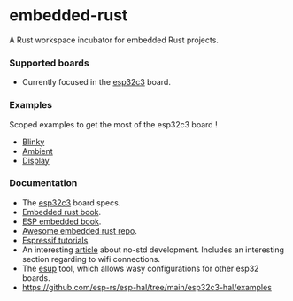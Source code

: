 # embedded-rust
A Rust workspace incubator for embedded Rust projects.

### Supported boards

* Currently focused in the [esp32c3](https://github.com/esp-rs/esp-rust-board) board.

### Examples

Scoped examples to get the most of the esp32c3 board !

* [Blinky](./blinky/README.md)
* [Ambient](./ambient/README.md)
* [Display](./display/README.md)
  
### Documentation

* The [esp32c3](https://github.com/esp-rs/esp-rust-board) board specs.
* [Embedded rust book](https://docs.rust-embedded.org/book/).
* [ESP embedded book](https://esp-rs.github.io/book).
* [Awesome embedded rust repo](https://github.com/rust-embedded/awesome-embedded-rust).
* [Espressif tutorials](https://esp-rs.github.io/espressif-trainings/).
* An interesting [article](https://beta7.io/posts/bare-metal-rust-on-esp32/) about no-std development. Includes an interesting section regarding to wifi connections. 
* The [esup](https://github.com/esp-rs/espup) tool, which allows wasy configurations for other esp32 boards.
* https://github.com/esp-rs/esp-hal/tree/main/esp32c3-hal/examples